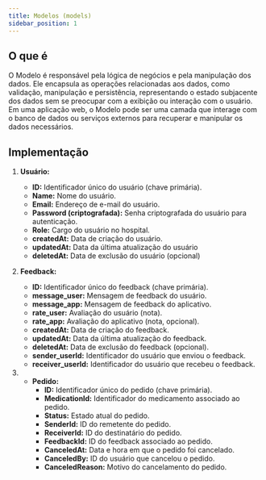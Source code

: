 ```yaml
---
title: Modelos (models)
sidebar_position: 1
---
```


## O que é

O Modelo é responsável pela lógica de negócios e pela manipulação dos dados. Ele encapsula as operações relacionadas aos dados, como validação, manipulação e persistência, representando o estado subjacente dos dados sem se preocupar com a exibição ou interação com o usuário. Em uma aplicação web, o Modelo pode ser uma camada que interage com o banco de dados ou serviços externos para recuperar e manipular os dados necessários.

## Implementação

1. **Usuário:**
   - **ID:** Identificador único do usuário (chave primária).
   - **Name:** Nome do usuário.
   - **Email:** Endereço de e-mail do usuário.
   - **Password (criptografada):** Senha criptografada do usuário para autenticação.
   - **Role:** Cargo do usuário no hospital.
   - **createdAt:** Data de criação do usuário.
   - **updatedAt:** Data da última atualização do usuário
   - **deletedAt:** Data de exclusão do usuário (opcional)

2. **Feedback:**
    - **ID:** Identificador único do feedback (chave primária).
    - **message_user:** Mensagem de feedback do usuário.
    - **message_app:** Mensagem de feedback do aplicativo.
    - **rate_user:** Avaliação do usuário (nota).
    - **rate_app:** Avaliação do aplicativo (nota, opcional).
    - **createdAt:** Data de criação do feedback.
    - **updatedAt:** Data da última atualização do feedback.
    - **deletedAt:** Data de exclusão do feedback (opcional).
    - **sender_userId:** Identificador do usuário que enviou o feedback.
    - **receiver_userId:** Identificador do usuário que recebeu o feedback.

3. - **Pedido:**
      - **ID:** Identificador único do pedido (chave primária).
      - **MedicationId:** Identificador do medicamento associado ao pedido.
      - **Status:** Estado atual do pedido.
      - **SenderId:** ID do remetente do pedido.
      - **ReceiverId:** ID do destinatário do pedido.
      - **FeedbackId:** ID do feedback associado ao pedido.
      - **CanceledAt:** Data e hora em que o pedido foi cancelado.
      - **CanceledBy:** ID do usuário que cancelou o pedido.
      - **CanceledReason:** Motivo do cancelamento do pedido.
